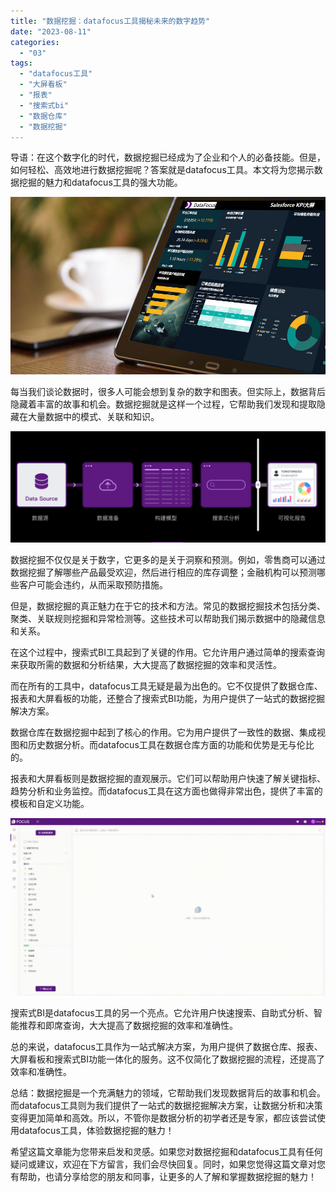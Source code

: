 ```yaml
---
title: "数据挖掘：datafocus工具揭秘未来的数字趋势"
date: "2023-08-11"
categories: 
  - "03"
tags: 
  - "datafocus工具"
  - "大屏看板"
  - "报表"
  - "搜索式bi"
  - "数据仓库"
  - "数据挖掘"
---
```


导语：在这个数字化的时代，数据挖掘已经成为了企业和个人的必备技能。但是，如何轻松、高效地进行数据挖掘呢？答案就是datafocus工具。本文将为您揭示数据挖掘的魅力和datafocus工具的强大功能。

![](images/1661347613-%E5%B0%81%E9%9D%A2-3.jpg)

每当我们谈论数据时，很多人可能会想到复杂的数字和图表。但实际上，数据背后隐藏着丰富的故事和机会。数据挖掘就是这样一个过程，它帮助我们发现和提取隐藏在大量数据中的模式、关联和知识。

![](images/1687335078-%E5%BE%AE%E4%BF%A1%E6%88%AA%E5%9B%BE_20230621161052.png)

数据挖掘不仅仅是关于数字，它更多的是关于洞察和预测。例如，零售商可以通过数据挖掘了解哪些产品最受欢迎，然后进行相应的库存调整；金融机构可以预测哪些客户可能会违约，从而采取预防措施。

但是，数据挖掘的真正魅力在于它的技术和方法。常见的数据挖掘技术包括分类、聚类、关联规则挖掘和异常检测等。这些技术可以帮助我们揭示数据中的隐藏信息和关系。

在这个过程中，搜索式BI工具起到了关键的作用。它允许用户通过简单的搜索查询来获取所需的数据和分析结果，大大提高了数据挖掘的效率和灵活性。

而在所有的工具中，datafocus工具无疑是最为出色的。它不仅提供了数据仓库、报表和大屏看板的功能，还整合了搜索式BI功能，为用户提供了一站式的数据挖掘解决方案。

数据仓库在数据挖掘中起到了核心的作用。它为用户提供了一致性的数据、集成视图和历史数据分析。而datafocus工具在数据仓库方面的功能和优势是无与伦比的。

报表和大屏看板则是数据挖掘的直观展示。它们可以帮助用户快速了解关键指标、趋势分析和业务监控。而datafocus工具在这方面也做得非常出色，提供了丰富的模板和自定义功能。

![](images/1681437300-%E5%A0%86%E7%A7%AF%E6%9D%A1%E5%BD%A2%E5%9B%BE-00_00_00-00_00_301.gif)

搜索式BI是datafocus工具的另一个亮点。它允许用户快速搜索、自助式分析、智能推荐和即席查询，大大提高了数据挖掘的效率和准确性。

总的来说，datafocus工具作为一站式解决方案，为用户提供了数据仓库、报表、大屏看板和搜索式BI功能一体化的服务。这不仅简化了数据挖掘的流程，还提高了效率和准确性。

总结：数据挖掘是一个充满魅力的领域，它帮助我们发现数据背后的故事和机会。而datafocus工具则为我们提供了一站式的数据挖掘解决方案，让数据分析和决策变得更加简单和高效。所以，不管你是数据分析的初学者还是专家，都应该尝试使用datafocus工具，体验数据挖掘的魅力！

希望这篇文章能为您带来启发和灵感。如果您对数据挖掘和datafocus工具有任何疑问或建议，欢迎在下方留言，我们会尽快回复。同时，如果您觉得这篇文章对您有帮助，也请分享给您的朋友和同事，让更多的人了解和掌握数据挖掘的魅力！
